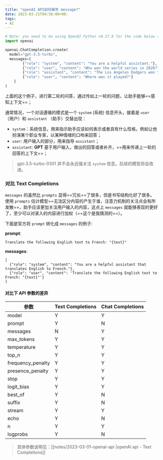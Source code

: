 ```yaml
---
title: "openAI API如何编写 message?"
date: 2023-03-21T09:58:00+08:
tags:
- AI
---
```


```python
# Note: you need to be using OpenAI Python v0.27.0 for the code below to work
import openai

openai.ChatCompletion.create(
  model="gpt-3.5-turbo",
  messages=[
        {"role": "system", "content": "You are a helpful assistant."},
        {"role": "user", "content": "Who won the world series in 2020?"},
        {"role": "assistant", "content": "The Los Angeles Dodgers won the World Series in 2020."},
        {"role": "user", "content": "Where was it played?"}
    ]
)
```

上面的这个例子，进行第二轮的问答，通过传如上一轮的问题，让助手能够==感知上下文==；

通常情况，一个对话遵循的模式是一个 `system` (系统) 信息开头，接着是 `user` （用户）和 `assistant` （助手）交替出现：
- `system`：系统信息，用来指示助手应该如何表示或者具有什么性格，例如让他扮演某个职业专家，以某种情绪的口吻来回答；
- `user`:  用户输入的部分，用来指导 `assistant`；
- `assistant`: **GPT** 基于用户输入，做出的回答或者补齐，==用来传递上一轮的回答的上下文==；

> gpt-3.5-turbo-0301 并不会永远强关注 `system` 信息。后续的模型将会改进。

### 对比 Text Completions

`messages` 的虽然比 `prompts` 显得==冗长==了很多，但是书写结构化好了很多。使用  `prompts` 估计模型==无法区分内容的产生于谁，注意力机制的关注点会有所发散==，助手应该更加关注用户输入的内容，这点上 `messages` 就能够表现的更好了，至少可以对录入的内容进行加权（==这个是我猜测的==）。

下面是官方将 `prompt` 转化成 `messages` 的例子:

**prompt**:

```text
Translate the following English text to French: "{text}"
```

**messages**:

```text
[
  {"role": "system", "content": "You are a helpful assistant that translates English to French."},
  {"role": "user", "content": 'Translate the following English text to French: "{text}"'}
]
```

#### 对比下 API 参数的差异

| 参数              | Text Completions | Chat Completions |
| ----------------- | ---------------- | ---------------- |
| model             | Y                | Y                |
| prompt            | Y                | N                |
| messages          | N                | Y                |
| max_tokens        | Y                | Y                |
| temperature       | Y                | Y                |
| top_n             | Y                | Y                |
| frequency_penalty | Y                | Y                |
| presence_penalty  | Y                | Y                |
| stop              | Y                | Y                |
| logit_bias        | Y                | Y                |
| best_of           | Y                | N                |
| suffix            | Y                | N                |
| stream            | Y                | Y                |
| echo              | Y                | N                |
| n                 | Y                | Y                |
| logprobs          | Y                | N                |

> 具体参数说明见：[[notes/2023-03-01-openai-api |openAI api - Text Completions]]

